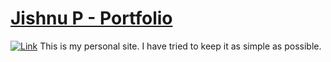 # [Jishnu P - Portfolio](https://jishnujayakumar.github.io/)
[![Link](https://jishnujayakumar.github.io/)](https://jishnujayakumar.github.io/)
This is my personal site. I have tried to keep it as simple as possible.
